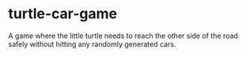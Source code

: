 # turtle-car-game
A game where the little turtle needs to reach the other side of the road safely without hitting any randomly generated cars.
